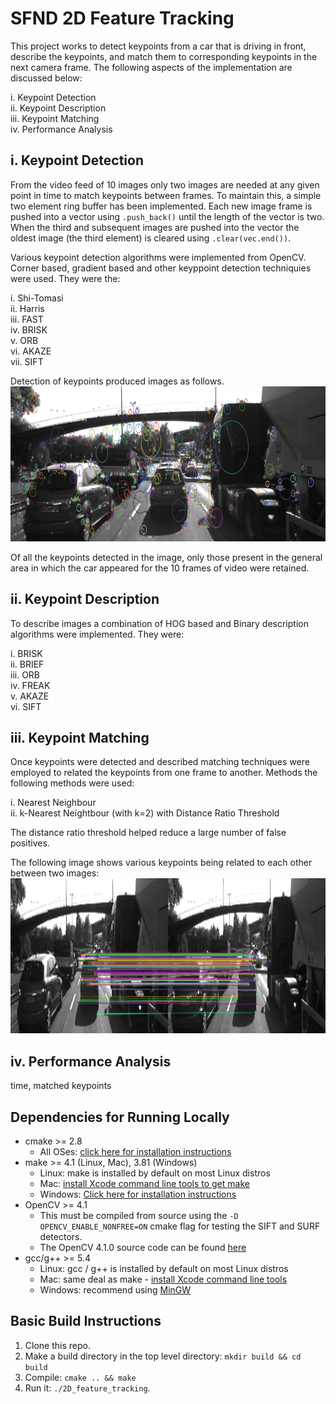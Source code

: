 # SFND 2D Feature Tracking

This project works to detect keypoints from a car that is driving in front, describe the keypoints, and match them to corresponding keypoints in the next camera frame. The following aspects of the implementation are discussed below:

i. Keypoint Detection <br/>
ii. Keypoint Description <br/>
iii. Keypoint Matching <br/>
iv. Performance Analysis <br/>


## i. Keypoint Detection

From the video feed of 10 images only two images are needed at any given point in time to match keypoints between frames. To maintain this, a simple two element ring buffer has been implemented. Each new image frame is pushed into a vector using ```.push_back()``` until the length of the vector is two. When the third and subsequent images are pushed into the vector the oldest image (the third element) is cleared using ```.clear(vec.end())```.

Various keypoint detection algorithms were implemented from OpenCV. Corner based, gradient based and other keyppoint detection techniquies were used. They were the:

i. Shi-Tomasi <br/>
ii. Harris <br/>
iii. FAST <br/>
iv. BRISK <br/>
v. ORB <br/>
vi. AKAZE <br/>
vii. SIFT <br/>


Detection of keypoints produced images as follows. 
<img src="images/keypoints.png" width="820" height="248" />

Of all the keypoints detected in the image, only those present in the general area in which the car appeared for the 10 frames of video were retained.

## ii. Keypoint Description

To describe images a combination of HOG based and Binary description algorithms were implemented. They were:

i. BRISK <br/>
ii. BRIEF <br/>
iii. ORB <br/>
iv. FREAK <br/>
v. AKAZE <br/>
vi. SIFT <br/>

## iii. Keypoint Matching

Once keypoints were detected and described matching techniques were employed to related the keypoints from one frame to another. Methods the following methods were used:

i. Nearest Neighbour <br/>
ii. k-Nearest Neightbour (with k=2) with Distance Ratio Threshold <br/>

The distance ratio threshold helped reduce a large number of false positives.

The following image shows various keypoints being related to each other between two images:
<img src="images/keypoints_mapping.png" width="820" height="248" />


## iv. Performance Analysis

time, matched keypoints








## Dependencies for Running Locally
* cmake >= 2.8
  * All OSes: [click here for installation instructions](https://cmake.org/install/)
* make >= 4.1 (Linux, Mac), 3.81 (Windows)
  * Linux: make is installed by default on most Linux distros
  * Mac: [install Xcode command line tools to get make](https://developer.apple.com/xcode/features/)
  * Windows: [Click here for installation instructions](http://gnuwin32.sourceforge.net/packages/make.htm)
* OpenCV >= 4.1
  * This must be compiled from source using the `-D OPENCV_ENABLE_NONFREE=ON` cmake flag for testing the SIFT and SURF detectors.
  * The OpenCV 4.1.0 source code can be found [here](https://github.com/opencv/opencv/tree/4.1.0)
* gcc/g++ >= 5.4
  * Linux: gcc / g++ is installed by default on most Linux distros
  * Mac: same deal as make - [install Xcode command line tools](https://developer.apple.com/xcode/features/)
  * Windows: recommend using [MinGW](http://www.mingw.org/)

## Basic Build Instructions

1. Clone this repo.
2. Make a build directory in the top level directory: `mkdir build && cd build`
3. Compile: `cmake .. && make`
4. Run it: `./2D_feature_tracking`.

